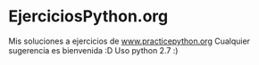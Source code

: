 # EjerciciosPython.org
Mis soluciones a ejercicios de www.practicepython.org 
Cualquier sugerencia es bienvenida :D
Uso python 2.7 :) 


